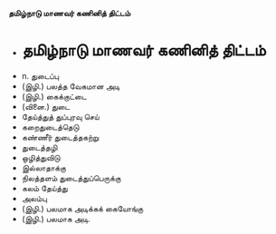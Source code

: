 **தமிழ்நாடு மாணவர் கணினித் திட்டம்**
- # தமிழ்நாடு மாணவர் கணினித் திட்டம்
- n. துடைப்பு
- (இழி.) பலத்த வேகமான அடி
- (இழி.)  கைக்குட்டை
- (வினை.) துடை
- தேய்த்துத் துப்புரவு செய்
- கறைதுடைத்தெடு
- கண்ணீர் துடைத்தகற்று
- துடைத்தழி
- ஒழித்துவிடு
- இல்லாதாக்கு
- நிலத்தளம் துடைத்துப்பெருக்கு
- கலம் தேய்த்து
- அலம்பு
- (இழி.) பலமாக அடிக்கக் கையோங்கு
- (இழி.) பலமாக அடி.

